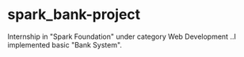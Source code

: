 # spark_bank-project
Internship in "Spark Foundation" under category Web Development ..I implemented basic "Bank System".
